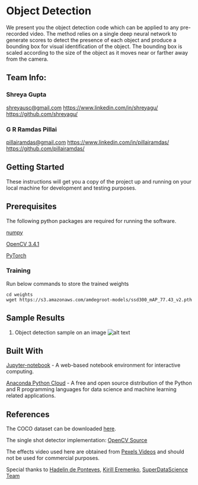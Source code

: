 # Object Detection

We present you the object detection code which can be applied to any pre-recorded video. The method relies on a single deep neural network to generate scores to detect the presence of each object and produce a bounding box for visual identification of the object. The bounding box is scaled according to the size of the object as it moves near or farther away from the camera. 


## Team Info:
### Shreya Gupta
shreyausc@gmail.com
https://www.linkedin.com/in/shreyagu/
https://github.com/shreyagu/

### G R Ramdas Pillai
pillairamdas@gmail.com
https://www.linkedin.com/in/pillairamdas/
https://github.com/pillairamdas/

## Getting Started
These instructions will get you a copy of the project up and running on your local machine for development and testing purposes.

## Prerequisites
The following python packages are required for running the software.


[numpy](http://www.numpy.org/)

[OpenCV 3.4.1](https://github.com/opencv/opencv)

[PyTorch](https://pytorch.org/docs/stable/index.html)


### Training
Run below commands to store the trained weights
```
cd weights
wget https://s3.amazonaws.com/amdegroot-models/ssd300_mAP_77.43_v2.pth
```

## Sample Results

1. Object detection sample on an image
![alt text](https://raw.githubusercontent.com/shreyagu/Object_Detection_SSD/master/sample_results/output.jpeg)

## Built With
[Jupyter-notebook](http://jupyter.org/) - A web-based notebook environment for interactive computing.

[Anaconda Python Cloud](https://anaconda.org/anaconda/python) - A free and open source distribution of the Python and R programming languages for data science and machine learning related applications.

## References
The COCO dataset can be downloaded [here](http://cocodataset.org/#download).


The single shot detector implementation:
[OpenCV Source](https://github.com/amdegroot/ssd.pytorch)

The effects video used here are obtained from [Pexels Videos](https://videos.pexels.com/) and should not be used for commercial purposes.

Special thanks to [Hadelin de Ponteves](https://linkedin.com/in/hadelin-de-ponteves-1425ba5b), [Kirill Eremenko](https://linkedin.com/in/keremenko), [SuperDataScience Team](https://linkedin.com/company/superdatascience)
